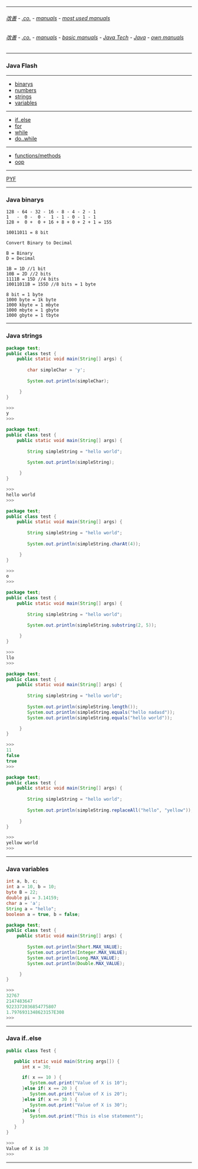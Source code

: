 
---

###### [改善](https://github.com/ttltrk/0C/blob/master/README.MD) - [.co.](https://github.com/ttltrk/PRG/blob/master/CODING.MD) - [manuals](https://github.com/ttltrk/PRG/blob/master/MAN.MD) - [most used manuals](https://github.com/ttltrk/PRG/blob/master/MUM.MD)

###### [改善](https://github.com/ttltrk/0C/blob/master/README.MD) - [.co.](https://github.com/ttltrk/PRG/blob/master/CODING.MD) - [manuals](https://github.com/ttltrk/PRG/blob/master/MAN.MD) - [basic manuals](https://github.com/ttltrk/PRG/blob/master/MANUALS.MD) - [Java Tech](https://github.com/ttltrk/PRG/blob/master/JAVA/DOC/JT/JT.MD) - [Java](https://github.com/ttltrk/PRG/blob/master/JAVA/DOC/OJM/OJM.MD) - [own manuals](https://github.com/ttltrk/PRG/blob/master/JAVA/DOC/OJM/JM/JM.MD)

---

### Java Flash

---

* [binarys](https://github.com/ttltrk/PRG/blob/master/JAVA/DOC/OJM/JVF/BIN/BIN.MD)
* [numbers]()
* [strings](https://github.com/ttltrk/PRG/blob/master/JAVA/DOC/OJM/JVF/STR/STR.MD)
* [variables](https://github.com/ttltrk/PRG/blob/master/JAVA/DOC/OJM/JVF/VAR/VAR.MD)

---

* [if..else](https://github.com/ttltrk/PRG/blob/master/JAVA/DOC/OJM/JVF/IF/IF.MD)
* [for](https://github.com/ttltrk/PRG/blob/master/JAVA/DOC/OJM/JVF/FOR/FOR.MD)
* [while](https://github.com/ttltrk/PRG/blob/master/JAVA/DOC/OJM/JVF/WHILE/WHILE.MD)
* [do..while]()

---

* [functions/methods](https://github.com/ttltrk/PRG/blob/master/JAVA/DOC/OJM/JVF/FUN/FUN.MD)
* [oop](https://github.com/ttltrk/PRG/blob/master/JAVA/DOC/OJM/JVF/OOP/OOP.MD)

---

[PYF](https://github.com/ttltrk/PRG/blob/master/PY/DOC/PYF/PYF.MD)

---

### Java binarys

```
128 - 64 - 32 - 16 - 8 - 4 - 2 - 1
1   -  0 -  0 -  1 - 1 - 0 - 1 - 1
128 +  0 +  0 + 16 + 8 + 0 + 2 + 1 = 155

10011011 = 8 bit
```

```
Convert Binary to Decimal

B = Binary
D = Decimal

1B = 1D //1 bit
10B = 2D //2 bits
1111B = 15D //4 bits
10011011B = 155D //8 bits = 1 byte
```

```
8 bit = 1 byte
1000 byte = 1k byte
1000 kbyte = 1 mbyte
1000 mbyte = 1 gbyte
1000 gbyte = 1 tbyte
```

---

### Java strings

```java
package test;
public class test {
	public static void main(String[] args) {
		
		char simpleChar = 'y';
        
		System.out.println(simpleChar);

	 }
}

>>>
y
>>>
```

```java
package test;
public class test {
	public static void main(String[] args) {
		
		String simpleString = "hello world";
        
		System.out.println(simpleString);

	 }
}

>>>
hello world
>>>
```

```java
package test;
public class test {
	public static void main(String[] args) {
		
		String simpleString = "hello world";
        
		System.out.println(simpleString.charAt(4));

	 }
}

>>>
o
>>>
```

```java
package test;
public class test {
	public static void main(String[] args) {
		
		String simpleString = "hello world";
        
		System.out.println(simpleString.substring(2, 5));

	 }
}

>>>
llo
>>>
```

```java
package test;
public class test {
	public static void main(String[] args) {
		
		String simpleString = "hello world";
        
		System.out.println(simpleString.length());
		System.out.println(simpleString.equals("hello nadasd"));
		System.out.println(simpleString.equals("hello world"));

	 }
}

>>>
11
false
true
>>>
```

```java
package test;
public class test {
	public static void main(String[] args) {
		
		String simpleString = "hello world";
        
		System.out.println(simpleString.replaceAll("hello", "yellow"));
		
	 }
}

>>>
yellow world
>>>
```

---

### Java variables

```java
int a, b, c;         
int a = 10, b = 10;  
byte B = 22;         
double pi = 3.14159; 
char a = 'a';        
String a = "hello";
boolean a = true, b = false;
```

```java
package test;
public class test {
	public static void main(String[] args) {
        
		System.out.println(Short.MAX_VALUE);
	    System.out.println(Integer.MAX_VALUE);
	    System.out.println(Long.MAX_VALUE);
	    System.out.println(Double.MAX_VALUE);

	 }
}

>>>
32767
2147483647
9223372036854775807
1.7976931348623157E308
>>>
```

---

### Java if..else

```java
public class Test {

   public static void main(String args[]) {
      int x = 30;

      if( x == 10 ) {
         System.out.print("Value of X is 10");
      }else if( x == 20 ) {
         System.out.print("Value of X is 20");
      }else if( x == 30 ) {
         System.out.print("Value of X is 30");
      }else {
         System.out.print("This is else statement");
      }
   }
}

>>>
Value of X is 30
>>>
```

---


